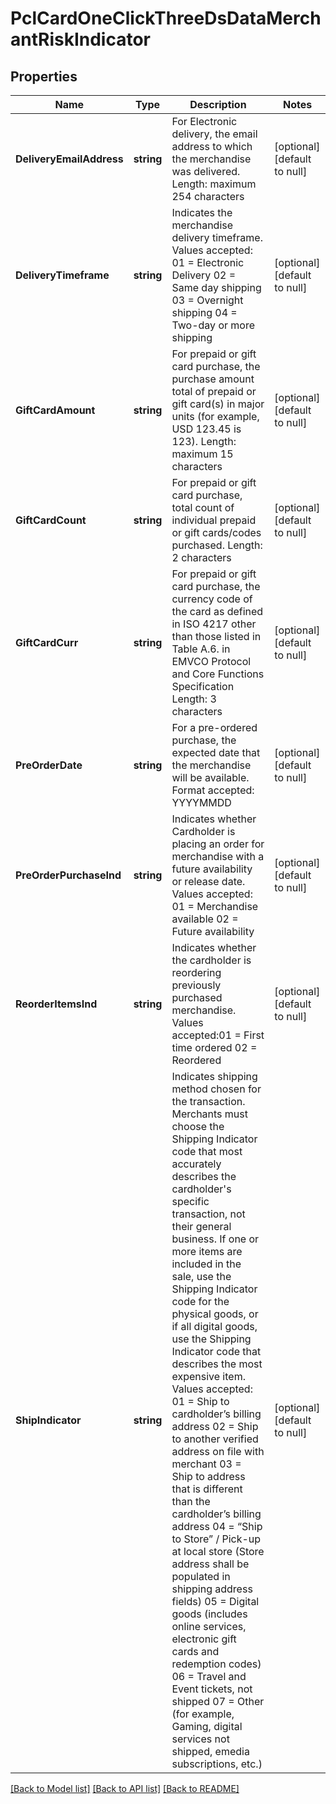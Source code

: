 # PclCardOneClickThreeDsDataMerchantRiskIndicator

## Properties
Name | Type | Description | Notes
------------ | ------------- | ------------- | -------------
**DeliveryEmailAddress** | **string** | For Electronic delivery, the email address to which the merchandise was delivered. Length: maximum 254 characters | [optional] [default to null]
**DeliveryTimeframe** | **string** | Indicates the merchandise delivery timeframe. Values accepted: 01 &#x3D; Electronic Delivery 02 &#x3D; Same day shipping 03 &#x3D; Overnight shipping 04 &#x3D; Two-day or more shipping | [optional] [default to null]
**GiftCardAmount** | **string** | For prepaid or gift card purchase, the purchase amount total of prepaid or gift card(s) in major units (for example, USD 123.45 is 123). Length: maximum 15 characters | [optional] [default to null]
**GiftCardCount** | **string** | For prepaid or gift card purchase, total count of individual prepaid or gift cards/codes purchased. Length: 2 characters | [optional] [default to null]
**GiftCardCurr** | **string** | For prepaid or gift card purchase, the currency code of the card as defined in ISO 4217 other than those listed in Table A.6. in EMVCO Protocol and Core Functions Specification Length: 3 characters | [optional] [default to null]
**PreOrderDate** | **string** | For a pre-ordered purchase, the expected date that the merchandise will be available. Format accepted: YYYYMMDD | [optional] [default to null]
**PreOrderPurchaseInd** | **string** | Indicates whether Cardholder is placing an order for merchandise with a future availability or release date. Values accepted: 01 &#x3D; Merchandise available 02 &#x3D; Future availability | [optional] [default to null]
**ReorderItemsInd** | **string** | Indicates whether the cardholder is reordering previously purchased merchandise. Values accepted:01 &#x3D; First time ordered 02 &#x3D; Reordered | [optional] [default to null]
**ShipIndicator** | **string** | Indicates shipping method chosen for the transaction. Merchants must choose the Shipping Indicator code that most accurately describes the cardholder&#x27;s specific transaction, not their general business. If one or more items are included in the sale, use the Shipping Indicator code for the physical goods, or if all digital goods, use the Shipping Indicator code that describes the most expensive item. Values accepted: 01 &#x3D; Ship to cardholder’s billing address 02 &#x3D; Ship to another verified address on file with merchant 03 &#x3D; Ship to address that is different than the cardholder’s billing address 04 &#x3D; “Ship to Store” / Pick-up at local store (Store address shall be populated in shipping address fields) 05 &#x3D; Digital goods (includes online services, electronic gift cards and redemption codes) 06 &#x3D; Travel and Event tickets, not shipped 07 &#x3D; Other (for example, Gaming, digital services not shipped, emedia subscriptions, etc.) | [optional] [default to null]

[[Back to Model list]](../README.md#documentation-for-models) [[Back to API list]](../README.md#documentation-for-api-endpoints) [[Back to README]](../README.md)

